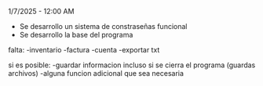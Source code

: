 1/7/2025 - 12:00 AM

- Se desarrollo un sistema de constraseñas funcional
- Se desarrollo la base del programa

falta:
    -inventario
    -factura
    -cuenta
    -exportar txt

si es posible:
    -guardar informacion incluso si se cierra el programa (guardas archivos)
    -alguna funcion adicional que sea necesaria